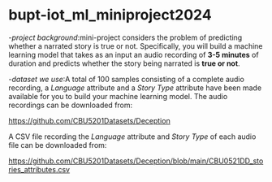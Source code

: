 # bupt-iot_ml_miniproject2024
-*project background*:mini-project considers the problem of predicting whether a narrated story is true or not. Specifically, you will build a machine learning model that takes as an input an audio recording of **3-5 minutes** of duration and predicts whether the story being narrated is **true or not**. 

-*dataset we use*:A total of 100 samples consisting of a complete audio recording, a *Language* attribute and a *Story Type* attribute have been made available for you to build your machine learning model. The audio recordings can be downloaded from:

https://github.com/CBU5201Datasets/Deception

A CSV file recording the *Language* attribute and *Story Type* of each audio file can be downloaded from:

https://github.com/CBU5201Datasets/Deception/blob/main/CBU0521DD_stories_attributes.csv
